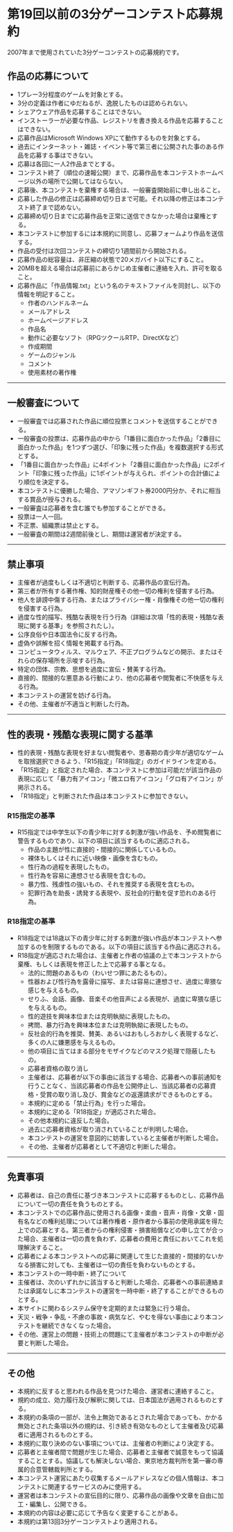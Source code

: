 # 第19回以前の3分ゲーコンテスト応募規約
2007年まで使用されていた3分ゲーコンテストの応募規約です。

## 作品の応募について
* 1プレー3分程度のゲームを対象とする。
* 3分の定義は作者にゆだねるが、逸脱したものは認められない。
* シェアウェア作品を応募することはできない。
* インストーラーが必要な作品、レジストリを書き換える作品を応募することはできない。
* 応募作品はMicrosoft Windows XPにて動作するものを対象とする。
* 過去にインターネット・雑誌・イベント等で第三者に公開された事のある作品を応募する事はできない。
* 応募は各回に一人2作品までとする。
* コンテスト終了（順位の速報公開）まで、応募作品を本コンテストホームページ以外の場所で公開してはならない。
* 応募後、本コンテストを棄権する場合は、一般審査開始前に申し出ること。
* 応募した作品の修正は応募締め切り日まで可能。それ以降の修正は本コンテスト終了まで認めない。
* 応募締め切り日までに応募作品を正常に送信できなかった場合は棄権とする。
* 本コンテストに参加するには本規約に同意し、応募フォームより作品を送信する。
* 作品の受付は次回コンテストの締切り1週間前から開始される。
* 応募作品の総容量は、非圧縮の状態で20メガバイト以下にすること。
* 20MBを超える場合は応募前にあらかじめ主催者に連絡を入れ、許可を取ること。
* 応募作品に「作品情報.txt」という名のテキストファイルを同封し、以下の情報を明記すること。
	* 作者のハンドルネーム
	* メールアドレス
	*  ホームページアドレス
	* 作品名
	* 動作に必要なソフト（RPGツクールRTP、DirectXなど）
	* 作成期間
	* ゲームのジャンル
	* コメント
	* 使用素材の著作権

----------

## 一般審査について
* 一般審査では応募された作品に順位投票とコメントを送信することができる。
* 一般審査の投票は、応募作品の中から「1番目に面白かった作品」「2番目に面白かった作品」を1つずつ選び、「印象に残った作品」を複数選択する形式とする。
* 「1番目に面白かった作品」に4ポイント「2番目に面白かった作品」に2ポイント「印象に残った作品」に1ポイントが与えられ、ポイントの合計値により順位を決定する。
* 本コンテストに優勝した場合、アマゾンギフト券2000円分か、それに相当する賞品が授与される。
* 一般審査は応募者を含む誰でも参加することができる。
* 投票は一人一回。
* 不正票、組織票は禁止とする。
* 一般審査の期間は2週間前後とし、期間は運営者が決定する。

----------

## 禁止事項
* 主催者が過度もしくは不適切と判断する、応募作品の宣伝行為。
* 第三者が所有する著作権、知的財産権その他一切の権利を侵害する行為。
* 他人を誹謗中傷する行為、またはプライバシー権・肖像権その他一切の権利を侵害する行為。
* 過度な性的描写、残酷な表現を行う行為（詳細は次項「性的表現・残酷な表現に関する基準」を参照されたし）。
* 公序良俗や日本国法令に反する行為。
* 虚偽や誤解を招く情報を掲載する行為。
* コンピュータウィルス、マルウェア、不正プログラムなどの開示、またはそれらの保存場所を示唆する行為。
* 特定の団体、宗教、思想を過度に宣伝・賛美する行為。
* 直接的、間接的な悪意ある行動により、他の応募者や閲覧者に不快感を与える行為。
* 本コンテストの運営を妨げる行為。
* その他、主催者が不適当と判断した行為。

----------

## 性的表現・残酷な表現に関する基準
* 性的表現・残酷な表現を好まない閲覧者や、思春期の青少年が適切なゲームを取捨選択できるよう、「R15指定」「R18指定」のガイドラインを定める。
* 「R15指定」と指定された場合、本コンテストに参加は可能だが該当作品の表現に応じて「暴力有アイコン」「微エロ有アイコン」「グロ有アイコン」が掲示される。
* 「R18指定」と判断された作品は本コンテストに参加できない。

### R15指定の基準
* R15指定では中学生以下の青少年に対する刺激が強い作品を、予め閲覧者に警告するものであり、以下の項目に該当するものに適応される。
	* 作品の主題が性に直接的・間接的に関係しているもの。
	* 裸体もしくはそれに近い映像・画像を含むもの。
	* 性行為の過程を表現したもの。
	* 性行為を容易に連想させる表現を含むもの。
	* 暴力性、残虐性の強いもの、それを推奨する表現を含むもの。
	* 犯罪行為を助長・誘発する表現や、反社会的行動を促す恐れのある行為。

### R18指定の基準
* R18指定では18歳以下の青少年に対する刺激が強い作品が本コンテストへ参加するのを制限するものである。以下の項目に該当する作品に適応される。
* R18指定が適応された場合は、主催者と作者の協議の上で本コンテストから棄権、もしくは表現を修正した上で応募する事となる。
	* 法的に問題のあるもの（わいせつ罪にあたるもの）。
	* 性器および性行為を露骨に描写、または容易に連想させ、過度に卑猥な感じを与えるもの。
	* せりふ、会話、画像、音楽その他音声による表現が、過度に卑猥な感じを与えるもの。
	* 性的遊技を興味本位または克明執拗に表現したもの。
	* 拷問、暴力行為を興味本位または克明執拗に表現したもの。
	* 反社会的行為を推奨、賛美、あるいはおもしろおかしく表現するなど、多くの人に嫌悪感を与えるもの。
	* 他の項目に当てはまる部分をモザイクなどのマスク処理で隠蔽したもの。
	* 応募者資格の取り消し
	* 主催者は、応募者が以下の事由に該当する場合、応募者への事前通知を行うことなく、当該応募者の作品を公開停止し、当該応募者の応募資格・受賞の取り消し及び、賞金などの返還請求ができるものとする。
	* 本規約に定める「禁止行為」を行った場合。
	* 本規約に定める「R18指定」が適応された場合。
	* その他本規約に違反した場合。
	* 過去に応募者資格が取り消されていることが判明した場合。
	* 本コンテストの運営を意図的に妨害していると主催者が判断した場合。
	* その他、主催者が応募者として不適切と判断した場合。

----------

## 免責事項
* 応募者は、自己の責任に基づき本コンテストに応募するものとし、応募作品について一切の責任を負うものとする。
* 本コンテストでの応募作品に使用される画像・楽曲・音声・肖像・文章・固有名などの権利処理については著作権者・原作者から事前の使用承諾を得た上での応募とする。第三者からの権利侵害・損害賠償などの申し立てが合った場合、主催者は一切の責を負わず、応募者の費用と責任においてこれを処理解決すること。
* 応募者による本コンテストへの応募に関連して生じた直接的・間接的ないかなる損害に対しても、主催者は一切の責任を負わないものとする。
* 本コンテストの一時中断・終了について
* 主催者は、次のいずれかに該当すると判断した場合、応募者への事前連絡または承諾なしに本コンテストの運営を一時中断・終了することができるものとする。
* 本サイトに関わるシステム保守を定期的または緊急に行う場合。
* 天災・戦争・争乱・不慮の事故・病気など、やむを得ない事由により本コンテストを継続できなくなった場合。
* その他、運営上の問題・技術上の問題にて主催者が本コンテストの中断が必要と判断した場合。

----------

## その他
* 本規約に反すると思われる作品を見つけた場合、運営者に連絡すること。
* 規約の成立、効力履行及び解釈に関しては、日本国法が適用されるものとする。
* 本規約の条項の一部が、法令上無効であるとされた場合であっても、かかる無効とされた条項以外の規約は、引き続き有効なものとして主催者及び応募者に適用されるものとする。
* 本規約に取り決めのない事項については、主催者の判断により決定する。
* 応募者と主催者間で問題が生じた場合、応募者と主催者で誠意をもって協議することとする。協議しても解決しない場合、東京地方裁判所を第一審の専属的合意管轄裁判所とする。
* 本コンテスト運営にあたり収集するメールアドレスなどの個人情報は、本コンテストに関連するサービスのみに使用する。
* 運営者は本コンテストの宣伝目的に限り、応募作品の画像や文章を自由に加工・編集し、公開できる。
* 本規約の内容は必要に応じて予告なく変更することがある。
* 本規約は第13回3分ゲーコンテストより適用される。
